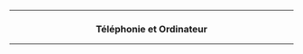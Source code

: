 ------------------------------------------------------------------------------------------------------------------------------------------------------------------------------------------------
### <p align='center'> Téléphonie et Ordinateur </p>
------------------------------------------------------------------------------------------------------------------------------------------------------------------------------------------------

